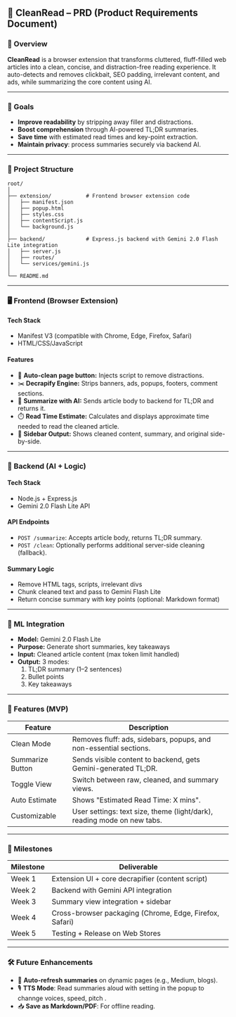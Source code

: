 
## 🧼 CleanRead – PRD (Product Requirements Document)

### 📌 Overview
**CleanRead** is a browser extension that transforms cluttered, fluff-filled web articles into a clean, concise, and distraction-free reading experience. It auto-detects and removes clickbait, SEO padding, irrelevant content, and ads, while summarizing the core content using AI.

---

### 🎯 Goals
- **Improve readability** by stripping away filler and distractions.
- **Boost comprehension** through AI-powered TL;DR summaries.
- **Save time** with estimated read times and key-point extraction.
- **Maintain privacy**: process summaries securely via backend AI.

---

### 🧱 Project Structure
```
root/
│
├── extension/           # Frontend browser extension code
│   ├── manifest.json
│   ├── popup.html
│   ├── styles.css
│   ├── contentScript.js
│   └── background.js
│
├── backend/             # Express.js backend with Gemini 2.0 Flash Lite integration
│   ├── server.js
│   ├── routes/
│   └── services/gemini.js
│
└── README.md
```

---

### 🖥️ Frontend (Browser Extension)
#### Tech Stack
- Manifest V3 (compatible with Chrome, Edge, Firefox, Safari)
- HTML/CSS/JavaScript

#### Features
- 🧹 **Auto-clean page button:** Injects script to remove distractions.
- ✂️ **Decrapify Engine:** Strips banners, ads, popups, footers, comment sections.
- 🧠 **Summarize with AI:** Sends article body to backend for TL;DR and returns it.
- ⏱️ **Read Time Estimate:** Calculates and displays approximate time needed to read the cleaned article.
- 📝 **Sidebar Output:** Shows cleaned content, summary, and original side-by-side.

---

### 🧠 Backend (AI + Logic)
#### Tech Stack
- Node.js + Express.js
- Gemini 2.0 Flash Lite API

#### API Endpoints
- `POST /summarize`: Accepts article body, returns TL;DR summary.
- `POST /clean`: Optionally performs additional server-side cleaning (fallback).

#### Summary Logic
- Remove HTML tags, scripts, irrelevant divs
- Chunk cleaned text and pass to Gemini Flash Lite
- Return concise summary with key points (optional: Markdown format)

---

### 🤖 ML Integration
- **Model:** Gemini 2.0 Flash Lite
- **Purpose:** Generate short summaries, key takeaways
- **Input:** Cleaned article content (max token limit handled)
- **Output:** 3 modes:
  1. TL;DR summary (1–2 sentences)
  2. Bullet points
  3. Key takeaways

---

### 🧪 Features (MVP)
| Feature | Description |
|--------|-------------|
| Clean Mode | Removes fluff: ads, sidebars, popups, and non-essential sections. |
| Summarize Button | Sends visible content to backend, gets Gemini-generated TL;DR. |
| Toggle View | Switch between raw, cleaned, and summary views. |
| Auto Estimate | Shows "Estimated Read Time: X mins". |
| Customizable | User settings: text size, theme (light/dark), reading mode on new tabs. |

---

### 📅 Milestones
| Milestone | Deliverable |
|----------|-------------|
| Week 1 | Extension UI + core decrapifier (content script) |
| Week 2 | Backend with Gemini API integration |
| Week 3 | Summary view integration + sidebar |
| Week 4 | Cross-browser packaging (Chrome, Edge, Firefox, Safari) |
| Week 5 | Testing + Release on Web Stores |

---

### 🛠️ Future Enhancements
- 🔄 **Auto-refresh summaries** on dynamic pages (e.g., Medium, blogs).
- 🎙️ **TTS Mode**: Read summaries aloud with setting in the popup to channge voices, speed, pitch .
- 📥 **Save as Markdown/PDF**: For offline reading.
